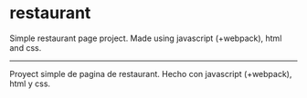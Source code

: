 # restaurant

Simple restaurant page project.
Made using javascript (+webpack), html and css.

------------------------------------------------

Proyect simple de pagina de restaurant.
Hecho con javascript (+webpack), html y css.
